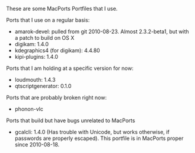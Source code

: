 These are some MacPorts Portfiles that I use.

Ports that I use on a regular basis:

* amarok-devel: pulled from git 2010-08-23. Almost 2.3.2-beta1, but with a patch to build on OS X
* digikam: 1.4.0
* kdegraphics4 (for digikam): 4.4.80 
* kipi-plugins: 1.4.0

Ports that I am holding at a specific version for now:

* loudmouth: 1.4.3
* qtscriptgenerator: 0.1.0 

Ports that are probably broken right now:

* phonon-vlc

Ports that build but have bugs unrelated to MacPorts

* gcalcli: 1.4.0 (Has trouble with Unicode, but works otherwise, if passwords are properly escaped). This portfile is in MacPorts proper since 2010-08-18.
